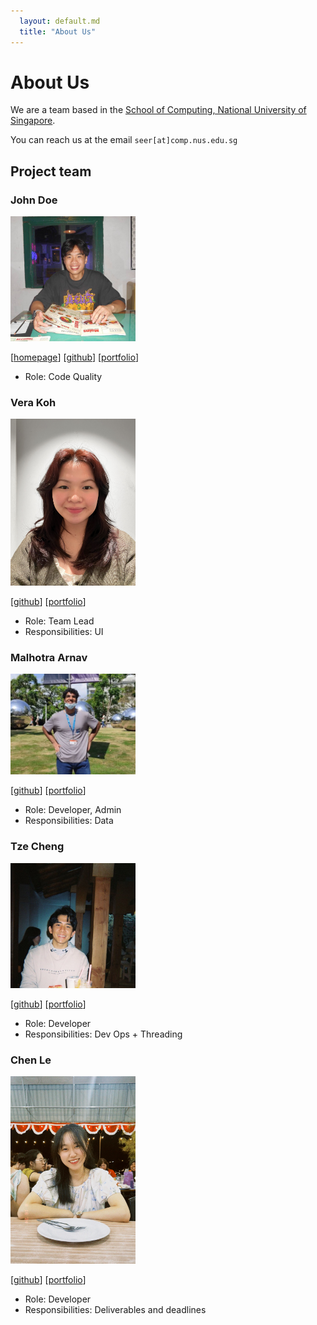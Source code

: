 ```yaml
---
  layout: default.md
  title: "About Us"
---
```


# About Us

We are a team based in the [School of Computing, National University of Singapore](http://www.comp.nus.edu.sg).

You can reach us at the email `seer[at]comp.nus.edu.sg`

## Project team

### John Doe

<img src="images/jeremychiaaaaa.png" width="200px">

[[homepage](http://www.comp.nus.edu.sg/~damithch)]
[[github](https://github.com/jeremychiaaaa)]
[[portfolio](team/johndoe.md)]

* Role: Code Quality 

### Vera Koh

<img src="images/verakohh.png" width="200px">

[[github](https://github.com/verakohh)]
[[portfolio](https://www.linkedin.com/in/verarkwj/)]

* Role: Team Lead
* Responsibilities: UI

### Malhotra Arnav

<img src="images/arnav12344.png" width="200px">

[[github](https://github.com/arnav12344)] [[portfolio](team/johndoe.md)]

* Role: Developer, Admin
* Responsibilities: Data

### Tze Cheng

<img src="images/kuiktzecheng.png" width="200px">

[[github](http://github.com/kuiktzecheng)]
[[portfolio](team/kuiktzecheng.md)]

* Role: Developer
* Responsibilities: Dev Ops + Threading

### Chen Le

<img src="images/chenle.png" width="200px">

[[github](https://github.com/chenle228)]
[[portfolio](https://github.com/chenle228)]

* Role: Developer
* Responsibilities: Deliverables and deadlines
